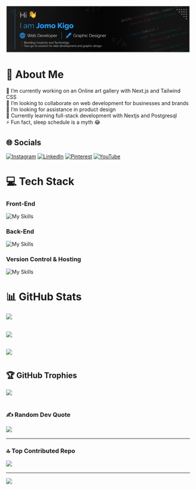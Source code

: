 #

![header photo](./images/github_cover.png)

# 💫 About Me

🔭 I’m currently working on an Online art gallery with Next.js and Tailwind CSS<br>
👯 I’m looking to collaborate on web development for businesses and brands<br>
🤝 I’m looking for assistance in product design<br>
🌱 Currently learning full-stack development with Nextjs and Postgresql<br>
⚡ Fun fact, sleep schedule is a myth 😂

## 🌐 Socials

[![Instagram](https://img.shields.io/badge/Instagram-%23E4405F.svg?logo=Instagram&logoColor=white)](https://instagram.com/orb_designs_) [![LinkedIn](https://img.shields.io/badge/LinkedIn-%230077B5.svg?logo=linkedin&logoColor=white)](https://linkedin.com/in/kigo-jomo) [![Pinterest](https://img.shields.io/badge/Pinterest-%23E60023.svg?logo=Pinterest&logoColor=white)](https://pinterest.com/kigojomo) [![YouTube](https://img.shields.io/badge/YouTube-%23FF0000.svg?logo=YouTube&logoColor=white)](https://youtube.com/@@kigojomo)

# 💻 Tech Stack

### Front-End

![My Skills](https://skillicons.dev/icons?i=html,css,scss,tailwindcss,figma,javascript,npm,react,nextjs,threejs)

### Back-End

![My Skills](https://skillicons.dev/icons?i=prisma,python,django,postgres)

### Version Control & Hosting

![My Skills](https://skillicons.dev/icons?i=vercel,markdown,git,github)

# 📊 GitHub Stats

![](https://github-readme-stats.vercel.app/api?username=KigoJomo&theme=react&hide_border=false&include_all_commits=true&count_private=true)
<br/>

##

![](https://github-readme-streak-stats.herokuapp.com/?user=KigoJomo&theme=react&hide_border=false)
<br/>

##

![](https://github-readme-stats.vercel.app/api/top-langs/?username=KigoJomo&theme=react&hide_border=false&include_all_commits=true&count_private=true&layout=compact)

#

## 🏆 GitHub Trophies

![](https://github-profile-trophy.vercel.app/?username=KigoJomo&theme=radical&no-frame=false&no-bg=true&margin-w=4)

#

### ✍️ Random Dev Quote

![](https://quotes-github-readme.vercel.app/api?type=vetical&theme=radical)

---

### 🔝 Top Contributed Repo

![](https://github-contributor-stats.vercel.app/api?username=KigoJomo&limit=5&theme=dark&combine_all_yearly_contributions=true)

---
[![](https://visitcount.itsvg.in/api?id=KigoJomo&icon=0&color=0)](https://visitcount.itsvg.in)
